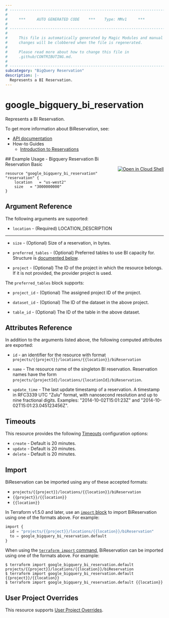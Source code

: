 ```yaml
---
# ----------------------------------------------------------------------------
#
#     ***     AUTO GENERATED CODE    ***    Type: MMv1     ***
#
# ----------------------------------------------------------------------------
#
#     This file is automatically generated by Magic Modules and manual
#     changes will be clobbered when the file is regenerated.
#
#     Please read more about how to change this file in
#     .github/CONTRIBUTING.md.
#
# ----------------------------------------------------------------------------
subcategory: "BigQuery Reservation"
description: |-
  Represents a BI Reservation.
---
```


# google_bigquery_bi_reservation

Represents a BI Reservation.


To get more information about BiReservation, see:

* [API documentation](https://cloud.google.com/bigquery/docs/reference/reservations/rest/v1/BiReservation)
* How-to Guides
    * [Introduction to Reservations](https://cloud.google.com/bigquery/docs/reservations-intro)

<div class = "oics-button" style="float: right; margin: 0 0 -15px">
  <a href="https://console.cloud.google.com/cloudshell/open?cloudshell_git_repo=https%3A%2F%2Fgithub.com%2Fterraform-google-modules%2Fdocs-examples.git&cloudshell_working_dir=bigquery_reservation_bi_reservation_basic&cloudshell_image=gcr.io%2Fcloudshell-images%2Fcloudshell%3Alatest&open_in_editor=main.tf&cloudshell_print=.%2Fmotd&cloudshell_tutorial=.%2Ftutorial.md" target="_blank">
    <img alt="Open in Cloud Shell" src="//gstatic.com/cloudssh/images/open-btn.svg" style="max-height: 44px; margin: 32px auto; max-width: 100%;">
  </a>
</div>
## Example Usage - Bigquery Reservation Bi Reservation Basic


```hcl
resource "google_bigquery_bi_reservation" "reservation" {
	location   = "us-west2"
	size   = "3000000000"
}
```

## Argument Reference

The following arguments are supported:


* `location` -
  (Required)
  LOCATION_DESCRIPTION


- - -


* `size` -
  (Optional)
  Size of a reservation, in bytes.

* `preferred_tables` -
  (Optional)
  Preferred tables to use BI capacity for.
  Structure is [documented below](#nested_preferred_tables).

* `project` - (Optional) The ID of the project in which the resource belongs.
    If it is not provided, the provider project is used.


<a name="nested_preferred_tables"></a>The `preferred_tables` block supports:

* `project_id` -
  (Optional)
  The assigned project ID of the project.

* `dataset_id` -
  (Optional)
  The ID of the dataset in the above project.

* `table_id` -
  (Optional)
  The ID of the table in the above dataset.

## Attributes Reference

In addition to the arguments listed above, the following computed attributes are exported:

* `id` - an identifier for the resource with format `projects/{{project}}/locations/{{location}}/biReservation`

* `name` -
  The resource name of the singleton BI reservation. Reservation names have the form `projects/{projectId}/locations/{locationId}/biReservation`.

* `update_time` -
  The last update timestamp of a reservation.
  A timestamp in RFC3339 UTC "Zulu" format, with nanosecond resolution and up to nine fractional digits. Examples: "2014-10-02T15:01:23Z" and "2014-10-02T15:01:23.045123456Z".


## Timeouts

This resource provides the following
[Timeouts](https://developer.hashicorp.com/terraform/plugin/sdkv2/resources/retries-and-customizable-timeouts) configuration options:

- `create` - Default is 20 minutes.
- `update` - Default is 20 minutes.
- `delete` - Default is 20 minutes.

## Import


BiReservation can be imported using any of these accepted formats:

* `projects/{{project}}/locations/{{location}}/biReservation`
* `{{project}}/{{location}}`
* `{{location}}`


In Terraform v1.5.0 and later, use an [`import` block](https://developer.hashicorp.com/terraform/language/import) to import BiReservation using one of the formats above. For example:

```tf
import {
  id = "projects/{{project}}/locations/{{location}}/biReservation"
  to = google_bigquery_bi_reservation.default
}
```

When using the [`terraform import` command](https://developer.hashicorp.com/terraform/cli/commands/import), BiReservation can be imported using one of the formats above. For example:

```
$ terraform import google_bigquery_bi_reservation.default projects/{{project}}/locations/{{location}}/biReservation
$ terraform import google_bigquery_bi_reservation.default {{project}}/{{location}}
$ terraform import google_bigquery_bi_reservation.default {{location}}
```

## User Project Overrides

This resource supports [User Project Overrides](https://registry.terraform.io/providers/hashicorp/google/latest/docs/guides/provider_reference#user_project_override).
